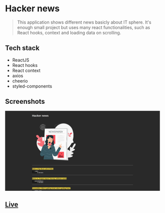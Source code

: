 # Hacker news

> This application shows different news basicly about IT sphere. It's enough small project but uses many react functionalities, such as React hooks, context and loading data on scrolling.

## Tech stack

- ReactJS
- React hooks
- React context
- axios
- cheerio
- styled-components

## Screenshots

![Screenshot of the project page](https://github.com/ODanyor/HackerNews/blob/master/src/static/hackernews.jpg?raw=true)

## [Live](https://odanyor.github.io/HackerNews/)
